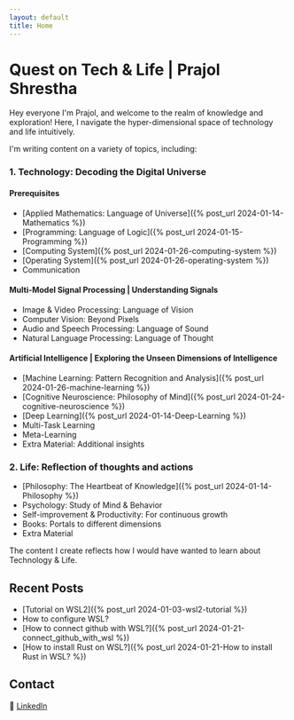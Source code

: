 ```yaml
---
layout: default
title: Home
---
```

# Quest on Tech & Life | Prajol Shrestha 

Hey everyone I'm Prajol, and welcome to the realm of knowledge and exploration! 
Here, I navigate the hyper-dimensional space of technology and life intuitively. 

I'm writing content on a variety of topics, including:

### 1. Technology: Decoding the Digital Universe
#### Prerequisites
- [Applied Mathematics: Language of Universe]({% post_url 2024-01-14-Mathematics %})
- [Programming: Language of Logic]({% post_url 2024-01-15-Programming %})
- [Computing System]({% post_url 2024-01-26-computing-system %})
- [Operating System]({% post_url 2024-01-26-operating-system %})
- Communication 

#### Multi-Model Signal Processing | Understanding Signals
- Image & Video Processing: Language of Vision
- Computer Vision: Beyond Pixels
- Audio and Speech Processing: Language of Sound
- Natural Language Processing: Language of Thought
  
#### Artificial Intelligence | Exploring the Unseen Dimensions of Intelligence
- [Machine Learning: Pattern Recognition and Analysis]({% post_url 2024-01-26-machine-learning %})
- [Cognitive Neuroscience: Philosophy of Mind]({% post_url 2024-01-24-cognitive-neuroscience %})
- [Deep Learning]({% post_url 2024-01-14-Deep-Learning %})
- Multi-Task Learning
- Meta-Learning
- Extra Material: Additional insights
  
### 2. Life: Reflection of thoughts and actions
- [Philosophy: The Heartbeat of Knowledge]({% post_url 2024-01-14-Philosophy %})
- Psychology: Study of Mind & Behavior
- Self-improvement & Productivity: For continuous growth
- Books: Portals to different dimensions
- Extra Material

The content I create reflects how I would have wanted to learn about Technology & Life.


## Recent Posts

- [Tutorial on WSL2]({% post_url 2024-01-03-wsl2-tutorial %})
- How to configure WSL?
- [How to connect github with WSL?]({% post_url 2024-01-21-connect_github_with_wsl %})
- [How to install Rust on WSL?]({% post_url 2024-01-21-How to install Rust in WSL? %})


## Contact
🔗 [Linkedln](https://www.linkedin.com/in/prajolshresthaa/)
